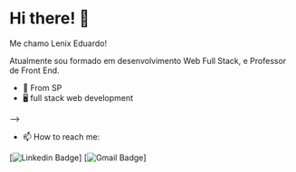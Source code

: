# Hi there!   👋

Me chamo Lenix Eduardo!

Atualmente sou formado em desenvolvimento Web Full Stack, e Professor de Front End.


- 📍 From SP 
- 🖥 full stack web development 


-->

- 📫 How to reach me: 

[![Linkedin Badge](https://img.shields.io/badge/-Lenix%20Eduardo-6633cc?style=flat-square&logo=Linkedin&logoColor=white&link=https://www.linkedin.com/in/lenix-eduardo-178b60131/)]
[![Gmail Badge](https://img.shields.io/badge/-lenix.camargo@gmail.com-6633cc?style=flat-square&logo=Gmail&logoColor=white&link=mailto:lenix.camargo@gmail.com)]



